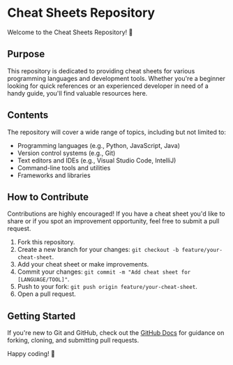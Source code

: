 # Cheat Sheets Repository

Welcome to the Cheat Sheets Repository! 👋

## Purpose

This repository is dedicated to providing cheat sheets for various programming languages and development tools. Whether you're a beginner looking for quick references or an experienced developer in need of a handy guide, you'll find valuable resources here.

## Contents

The repository will cover a wide range of topics, including but not limited to:

- Programming languages (e.g., Python, JavaScript, Java)
- Version control systems (e.g., Git)
- Text editors and IDEs (e.g., Visual Studio Code, IntelliJ)
- Command-line tools and utilities
- Frameworks and libraries

## How to Contribute

Contributions are highly encouraged! If you have a cheat sheet you'd like to share or if you spot an improvement opportunity, feel free to submit a pull request.

1. Fork this repository.
2. Create a new branch for your changes: `git checkout -b feature/your-cheat-sheet`.
3. Add your cheat sheet or make improvements.
4. Commit your changes: `git commit -m "Add cheat sheet for [LANGUAGE/TOOL]"`.
5. Push to your fork: `git push origin feature/your-cheat-sheet`.
6. Open a pull request.

## Getting Started

If you're new to Git and GitHub, check out the [GitHub Docs](https://docs.github.com/en/get-started) for guidance on forking, cloning, and submitting pull requests.


Happy coding! 🚀
